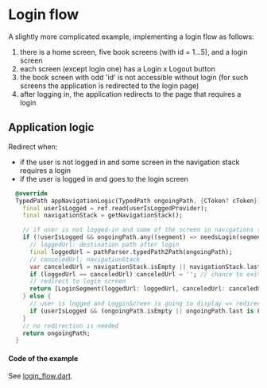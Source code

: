 # Login flow

A slightly more complicated example, implementing a login flow as follows:

1. there is a home screen, five book screens (with id = 1...5), and a login screen
2. each screen (except login one) has a Login x Logout button
3. the book screen with odd 'id' is not accessible without login (for such screens the application is redirected to the login page)
4. after logging in, the application redirects to the page that requires a login

## Application logic

Redirect when:
- if the user is not logged in and some screen in the navigation stack requires a login
- if the user is logged in and goes to the login screen

```dart
  @override
  TypedPath appNavigationLogic(TypedPath ongoingPath, {CToken? cToken}) {
    final userIsLogged = ref.read(userIsLoggedProvider);
    final navigationStack = getNavigationStack();

    // if user is not logged-in and some of the screen in navigations stack needs login => redirect to LoginScreen
    if (!userIsLogged && ongoingPath.any((segment) => needsLogin(segment))) {
      // loggedUrl: destination path after login
      final loggedUrl = pathParser.typedPath2Path(ongoingPath);
      // canceledUrl: navigationStack
      var canceledUrl = navigationStack.isEmpty || navigationStack.last is LoginSegment ? '' : pathParser.typedPath2Path(navigationStack);
      if (loggedUrl == canceledUrl) canceledUrl = ''; // chance to exit login loop
      // redirect to login screen
      return [LoginSegment(loggedUrl: loggedUrl, canceledUrl: canceledUrl)];
    } else {
      // user is logged and LogginScreen is going to display => redirect to HomeScreen
      if (userIsLogged && (ongoingPath.isEmpty || ongoingPath.last is LoginSegment)) return [HomeSegment()];
    }
    // no redirection is needed
    return ongoingPath;
  }
```

#### Code of the example

See [login_flow.dart](https://github.com/PavelPZ/riverpod_navigator/blob/main/examples/doc/lib/src/login_flow.dart).
